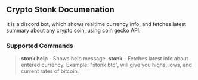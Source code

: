 ## Crypto Stonk Documenation
It is a discord bot, which shows realtime currency info, and fetches latest summary about any crypto coin, using coin gecko API.

### Supported Commands
> **stonk help** - Shows help message.
> **stonk <currency symbol>** - Fetches latest info about entered currency. Example: "stonk btc", will give you highs, lows, and current rates of bitcoin.